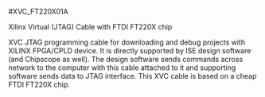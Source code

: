 <!--- PrjInfo ---> <!--- Please remove this line after manually editing --->
<!--- 00a56be08b96043df9e37d6aff7b6990 --->
<!--- Created:20170111-16:38: ---> 
<!--- Author:Mlab: ---> 
<!--- AuthorEmail:mlab@mlab.cz: ---> 
<!--- Tags:imported: ---> 
<!--- Ust:None: ---> 
<!--- Name:XVC_FT220X01A: --->
#XVC_FT220X01A 
<!--- LongName --->
Xilinx Virtual (JTAG) Cable with FTDI FT220X chip
<!--- ELongName ---> 

<!--- Lead --->
XVC JTAG programming cable for downloading and debug projects
  with XILINX FPGA/CPLD device. It is directly supported by ISE
  design software (and Chipscope as well). The design software
  sends commands across network to the computer with this cable
  attached to it and supporting software sends data to JTAG
  interface. This XVC cable is based on a cheap FTDI FT220X chip.
<!--- ELead ---> 


​
​
<!--- Description --->
<!--- EDescription --->
<!--- Content --->
<!--- EContent --->
            